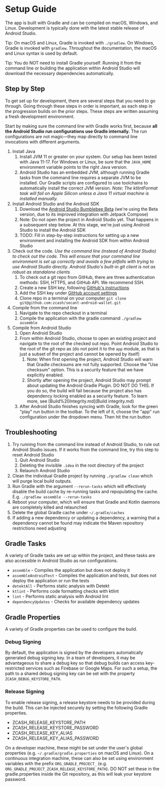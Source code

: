 # Setup Guide
The app is built with Gradle and can be compiled on macOS, Windows, and Linux.  Development is typically done with the latest stable release of Android Studio.

Tip: On macOS and Linux, Gradle is invoked with `./gradlew`.  On Windows, Gradle is invoked with `gradlew`.  Throughout the documentation, the macOS and Linux syntax is used by default.

Tip: You do NOT need to install Gradle yourself.  Running it from the command line or building the application within Android Studio will download the necessary dependencies automatically.

## Step by Step
To get set up for development, there are several steps that you need to go through.  Going through these steps in order is important, as each step in the progression builds on the prior steps.   These steps are written assuming a fresh development environment.

Start by making sure the command line with Gradle works first, because **all the Android Studio run configurations use Gradle internally.**  The run configurations are not magic—they map directly to command line invocations with different arguments.

1. Install Java
    1. Install JVM 11 or greater on your system.  Our setup has been tested with Java 11-17.  For Windows or Linux, be sure that the `JAVA_HOME` environment variable points to the right Java version.
    1. Android Studio has an embedded JVM, although running Gradle tasks from the command line requires a separate JVM to be installed.  Our Gradle scripts are configured to use toolchains to automatically install the correct JVM version.  _Note: The ktlintFormat task will fail on Apple Silicon unless a Java 11 virtual machine is installed manually._
1. Install Android Studio and the Android SDK
    1. Download the [Android Studio Bumblebee Beta](https://developer.android.com/studio/preview) (we're using the Beta version, due to its improved integration with Jetpack Compose)
    1. Note: Do not open the project in Android Studio yet.  That happens in a subsequent step below.  At this stage, we're just using Android Studio to install the Android SDK
    1. TODO: Fill in step-by-step instructions for setting up a new environment and installing the Android SDK from within Android Studio
1. Check out the code.  _Use the command line (instead of Android Studio) to check out the code. This will ensure that your command line environment is set up correctly and avoids a few pitfalls with trying to use Android Studio directly.  Android Studio's built-in git client is not as robust as standalone clients_
    1. To check out a git repo from GitHub, there are three authentication methods: SSH, HTTPS, and GitHub API.  We recommend SSH.
    1. Create a new SSH key, following [GitHub's instructions](https://docs.github.com/en/authentication/connecting-to-github-with-ssh/generating-a-new-ssh-key-and-adding-it-to-the-ssh-agent)
    1. Add the SSH key under [GitHub account settings](https://github.com/settings/keys)
    1. Clone repo in a terminal on your computer `git clone git@github.com:zcash/secant-android-wallet.git`
1. Compile from the command line
    1. Navigate to the repo checkout in a terminal
    1. Compile the application with the gradle command `./gradlew assemble`
1. Compile from Android Studio
    1. Open Android Studio
    1. From within Android Studio, choose to open an existing project and navigate to the root of the checked out repo.  Point Android Studio to the root of the git repo as (do not point it to the `app` module, as that is just a subset of the project and cannot be opened by itself)
        1. Note: When first opening the project, Android Studio will warn that Gradle checksums are not fully supported.  Choose the "Use checksum" option.  This is a security feature that we have explicitly enabled.
        1. Shortly after opening the project, Android Studio may prompt about updating the Android Gradle Plugin.  DO NOT DO THIS.  If you do so, the build will fail because the project also has dependency locking enabled as a security feature.  To learn more, see [Build%20Integrity.md](Build integrity.md)
    1. After Android Studio finishes syncing with Gradle, look for the green "play" run button in the toolbar.  To the left of it, choose the "app" run configuration under the dropdown menu.  Then hit the run button

## Troubleshooting
1. Try running from the command line instead of Android Studio, to rule out Android Studio issues.  If it works from the command line, try this step to reset Android Studio
   1. Quit Android Studio
   2. Deleting the invisible `.idea` in the root directory of the project
   3. Relaunch Android Studio
2. Clean the individual Gradle project by running `./gradlew clean` which will purge local build outputs.
3. Run Gradle with the argument `--rerun-tasks` which will effectively disable the build cache by re-running tasks and repopulating the cache.  E.g. `./gradlew assemble --rerun-tasks`
4. Reboot your computer, which will ensure that Gradle and Kotlin daemons are completely killed and relaunched
5. Delete the global Gradle cache under `~/.gradle/caches`
6. If adding a new dependency or updating a dependency, a warning that a dependency cannot be found may indicate the Maven repository restrictions need adjusting

## Gradle Tasks
A variety of Gradle tasks are set up within the project, and these tasks are also accessible in Android Studio as run configurations.
 * `assemble` - Compiles the application but does not deploy it
 * `assembleAndroidTest` - Compiles the application and tests, but does not deploy the application or run the tests
 * `detektAll` - Performs static analysis with Detekt
 * `ktlint` - Performs code formatting checks with ktlint
 * `lint` - Performs static analysis with Android lint
 * `dependencyUpdates` - Checks for available dependency updates

## Gradle Properties
A variety of Gradle properties can be used to configure the build.

### Debug Signing
By default, the application is signed by the developers automatically generated debug signing key.  In a team of developers, it may be advantageous to share a debug key so that debug builds can access key-restricted services such as Firebase or Google Maps.  For such a setup, the path to a shared debug signing key can be set with the property `ZCASH_DEBUG_KEYSTORE_PATH`.

### Release Signing
To enable release signing, a release keystore needs to be provided during the build.  This can be injected securely by setting the following Gradle properties.
* ZCASH_RELEASE_KEYSTORE_PATH
* ZCASH_RELEASE_KEYSTORE_PASSWORD
* ZCASH_RELEASE_KEY_ALIAS
* ZCASH_RELEASE_KEY_ALIAS_PASSWORD

On a developer machine, these might be set under the user's global properties (e.g. `~/.gradle/gradle.properties` on macOS and Linux).  On a continuous integration machine, these can also be set using environment variables with the prefix `ORG_GRADLE_PROJECT_` (e.g. `ORG_GRADLE_PROJECT_ZCASH_RELEASE_KEYSTORE_PATH`).  DO NOT set these in the gradle.properties inside the Git repository, as this will leak your keystore password.
